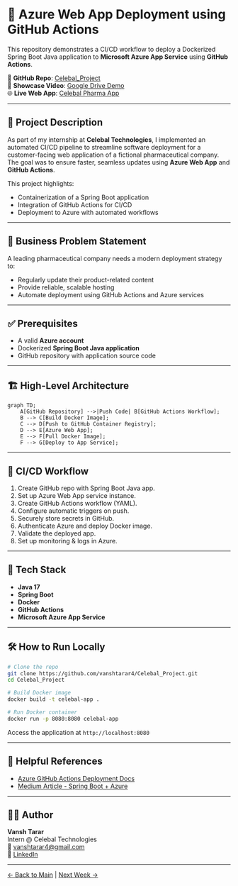 # 🚀 Azure Web App Deployment using GitHub Actions

This repository demonstrates a CI/CD workflow to deploy a Dockerized Spring Boot Java application to **Microsoft Azure App Service** using **GitHub Actions**.

🔗 **GitHub Repo**: [Celebal_Project](https://github.com/vanshtarar4/Celebal_Project)  
🎥 **Showcase Video**: [Google Drive Demo](https://drive.google.com/drive/folders/1dzOpeZZ_Vtlt8Mkvxk_C8PVN4AYNEvCc?usp=sharing)  
🌐 **Live Web App**: [Celebal Pharma App](https://celebal-pharma-app-b0d3f5c5f5hhhngn.eastus-01.azurewebsites.net)

---

## 📘 Project Description

As part of my internship at **Celebal Technologies**, I implemented an automated CI/CD pipeline to streamline software deployment for a customer-facing web application of a fictional pharmaceutical company. The goal was to ensure faster, seamless updates using **Azure Web App** and **GitHub Actions**.

This project highlights:
- Containerization of a Spring Boot application
- Integration of GitHub Actions for CI/CD
- Deployment to Azure with automated workflows

---

## 🧩 Business Problem Statement

A leading pharmaceutical company needs a modern deployment strategy to:
- Regularly update their product-related content
- Provide reliable, scalable hosting
- Automate deployment using GitHub Actions and Azure services

---

## ✅ Prerequisites

- A valid **Azure account**
- Dockerized **Spring Boot Java application**
- GitHub repository with application source code

---

## 🏗️ High-Level Architecture

```mermaid
graph TD;
    A[GitHub Repository] -->|Push Code| B[GitHub Actions Workflow];
    B --> C[Build Docker Image];
    C --> D[Push to GitHub Container Registry];
    D --> E[Azure Web App];
    E --> F[Pull Docker Image];
    F --> G[Deploy to App Service];
```

---

## 🔁 CI/CD Workflow

1. Create GitHub repo with Spring Boot Java app.
2. Set up Azure Web App service instance.
3. Create GitHub Actions workflow (YAML).
4. Configure automatic triggers on push.
5. Securely store secrets in GitHub.
6. Authenticate Azure and deploy Docker image.
7. Validate the deployed app.
8. Set up monitoring & logs in Azure.

---

## 📂 Tech Stack

- **Java 17**
- **Spring Boot**
- **Docker**
- **GitHub Actions**
- **Microsoft Azure App Service**

---

## 🛠️ How to Run Locally

```bash
# Clone the repo
git clone https://github.com/vanshtarar4/Celebal_Project.git
cd Celebal_Project

# Build Docker image
docker build -t celebal-app .

# Run Docker container
docker run -p 8080:8080 celebal-app
```

Access the application at `http://localhost:8080`

---

## 📎 Helpful References

- [Azure GitHub Actions Deployment Docs](https://learn.microsoft.com/en-us/azure/app-service/deploy-github-actions?tabs=applevel%2Caspnetcore)
- [Medium Article - Spring Boot + Azure](https://medium.com/@kharvinagaraj1/deploying-a-spring-boot-java-application-to-azure-app-service-using-github-actions-9d03405380bf)

---

## 👨‍💼 Author

**Vansh Tarar**  
Intern @ Celebal Technologies  
📧 vanshtarar4@gmail.com  
🔗 [LinkedIn](https://www.linkedin.com/in/vanshtarar/)

---


[← Back to Main](../README.md) | [Next Week →](../Week-3/README.md)
